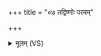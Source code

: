 +++
title = "०७ तद्विष्णोः परमम्"

+++
<details><summary>मूलम् (VS)</summary>

तद्विष्णोः॑ पर॒मं प॒दं सदा॑ पश्यन्ति सू॒रयः॑। दि॒वी᳡व॒ चक्षु॒रात॑तम् ॥
</details>